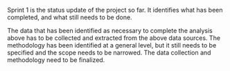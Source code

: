 Sprint 1 is the status update of the project so far. It identifies what has been completed, and what still needs to be done.

The data that has been identified as necessary to complete the analysis above has to be collected and extracted from the above data sources. The methodology has been identified at a general level, but it still needs to be specified and the scope needs to be narrowed. The data collection and methodology need to be finalized.